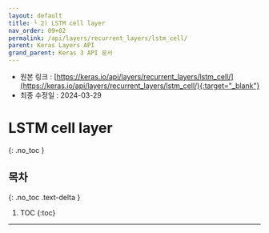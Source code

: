 ```yaml
---
layout: default
title: └ 2) LSTM cell layer
nav_order: 09+02
permalink: /api/layers/recurrent_layers/lstm_cell/
parent: Keras Layers API
grand_parent: Keras 3 API 문서
---
```


* 원본 링크 : [https://keras.io/api/layers/recurrent_layers/lstm_cell/](https://keras.io/api/layers/recurrent_layers/lstm_cell/){:target="_blank"}
* 최종 수정일 : 2024-03-29

# LSTM cell layer
{: .no_toc }

## 목차
{: .no_toc .text-delta }

1. TOC
{:toc}

---
